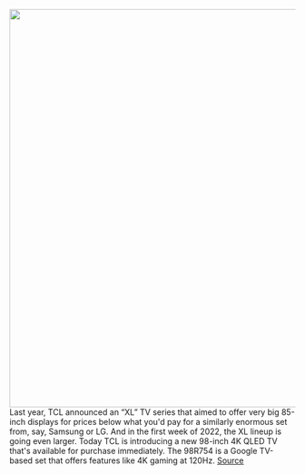 <img src='https://cdn.vox-cdn.com/thumbor/Tqqi6CTXMVRptK4qDNAhOyDWb_4=/0x0:2040x1328/1200x800/filters:focal(877x498:1203x824)/cdn.vox-cdn.com/uploads/chorus_image/image/70345787/tcl98.0.jpg' width='700px' /><br/>
Last year, TCL announced an “XL” TV series that aimed to offer very big 85-inch displays for prices below what you'd pay for a similarly enormous set from, say, Samsung or LG. And in the first week of 2022, the XL lineup is going even larger. Today TCL is introducing a new 98-inch 4K QLED TV that's available for purchase immediately. The 98R754 is a Google TV-based set that offers features like 4K gaming at 120Hz.
<a href='https://www.theverge.com/2022/1/4/22866323/tcl-98-inch-qled-google-tv-features-price'> Source <a/>